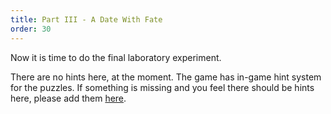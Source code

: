 ```yaml
---
title: Part III - A Date With Fate
order: 30
---
```


Now it is time to do the final laboratory experiment.

There are no hints here, at the moment. The game has in-game hint system for the puzzles. If something is missing and you feel there should be hints here, please add them [here](https://www.nicegamehints.com/edit/prim?prod).
